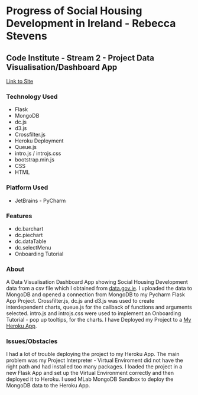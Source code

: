 # Progress of Social Housing Development in Ireland - Rebecca Stevens
## Code Institute - Stream 2 - Project Data Visualisation/Dashboard App

[Link to Site](https://boiling-basin-73569.herokuapp.com/)

### Technology Used
* Flask
* MongoDB
* dc.js
* d3.js
* Crossfilter.js
* Heroku Deployment
* Queue.js
* intro.js / introjs.css
* bootstrap.min.js
* CSS
* HTML

### Platform Used
* JetBrains - PyCharm

### Features

* dc.barchart
* dc.piechart
* dc.dataTable
* dc.selectMenu
* Onboarding Tutorial


 

### About

A Data Visualisation Dashboard App showing Social Housing Development data from a csv file which I obtained from [data.gov.ie](https://data.gov.ie/data/search?theme-primary=Housing).
I uploaded the data to MongoDB and opened a connection from MongoDB to my Pycharm Flask App Project. Crossfilter.js, dc.js and d3.js was used to create interdependent charts, queue.js for the callback of functions and arguments selected. intro.js and introjs.css were used to implement an Onboarding Tutorial - pop up tooltips, for the charts.
I have Deployed my Project to a [ My Heroku App](https://boiling-basin-73569.herokuapp.com/). 


### Issues/Obstacles

I had a lot of trouble deploying the project to my Heroku App. The main problem was my Project Interpreter - Virtual Enviroment did not have the right path and had installed too many packages.
I loaded the project in a new Flask App and set up the Virtual Environment correctly and then deployed it to Heroku. I used MLab MongoDB Sandbox
to deploy the MongoDB data to the Heroku App.






